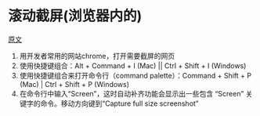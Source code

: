 # 滚动截屏(浏览器内的)

[原文](https://blog.csdn.net/running_shuai/article/details/80390146 "https://blog.csdn.net/running_shuai/article/details/80390146")

1. 用开发者常用的网站chrome，打开需要截屏的网页
2. 使用快捷键组合：Alt + Command + I (Mac) || Ctrl + Shift + I (Windows)
3. 使用快捷键组合来打开命令行（command palette）：Command + Shift + P (Mac) | Ctrl + Shift + P (Windows)
4. 在命令行中输入“Screen”，这时自动补齐功能会显示出一些包含 “Screen” 关键字的命令。移动方向键到“Capture full size screenshot”
